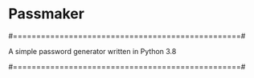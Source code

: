 # Passmaker

#=================================================#

A simple password generator written in Python 3.8

#=================================================#
